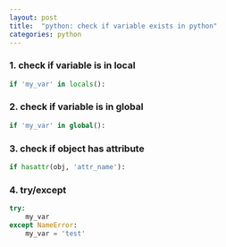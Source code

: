 ```yaml
---
layout: post
title:  "python: check if variable exists in python"
categories: python
---
```



### 1. check if variable is in local

```python
if 'my_var' in locals():
```

### 2. check if variable is in global

```python
if 'my_var' in global():
```

### 3. check if object has attribute

```python
if hasattr(obj, 'attr_name'):
```

### 4. try/except

```python
try:
    my_var
except NameError:
    my_var = 'test'
```

